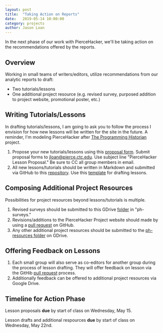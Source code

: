 ```yaml
---
layout: post
title:  "Taking Action on Reports" 
date:   2019-05-14 10:00:00
category: projects
author: Jason Loan 
---
```

In the next phase of our work with PierceHacker, we'll be taking action on the recommendations offered by the reports.

## Overview

Working in small teams of writers/editors, utilize recommendations from our analytic reports to draft:

* Two tutorials/lessons
* One additional project resource (e.g. revised survey, purposed addition to project website, promotional poster, etc.)

## Writing Tutorials/Lessons

In drafting tutorials/lessons, I am going to ask you to follow the process I envision for how new lessons will be written for the site in the future. A reminder, I'm modeling PierceHacker after [The Programming Historian](https://programminghistorian.org/en/contribute) project.

1. Propose your new tutorials/lessons using this [proposal form](https://jloan.github.io/pierce-hacker/assets/tutorial-proposal-form.txt). Submit proposal forms to jloan@pierce.ctc.edu. Use subject line "PierceHacker Lesson Proposal." Be sure to CC all group members in email.
2. All new lessons/tutorials should be written in Markdown and submitted via GitHub to this [repository](https://github.com/jloan/pierce-hacker-submissions). Use this [template](https://github.com/jloan/pierce-hacker-submissions/blob/master/lessons/lesson-template.md) for drafting lessons. 

## Composing Additional Project Resources

Possibilities for project resources beyond lessons/tutorials is multiple.

1. Revised surveys should be submitted to this GDrive [folder](https://drive.google.com/open?id=1pMhS-X2fDSoRDj7X0Ort_RNXLOhBg86D) in "ph-surveys." 
2. Revisions/additions to the PierceHacker Project website should made by using a [pull request](https://help.github.com/en/articles/creating-a-pull-request) on GitHub. 
3. Any other additional project resources should be submitted to the [ph-resources folder](https://drive.google.com/open?id=1pMhS-X2fDSoRDj7X0Ort_RNXLOhBg86D) on GDrive.

## Offering Feedback on Lessons

1. Each small group will also serve as co-editors for another group during the process of lesson drafting. They will offer feedback on lesson via the GitHib [pull request](https://help.github.com/en/articles/creating-a-pull-request) process.
2. Additionally feedback can be offered to additional project resources via Google Drive.

## Timeline for Action Phase

Lesson proposals **due** by start of class on Wednesday, May 15.

Lesson drafts and additional respources **due** by start of class on Wednesday, May 22nd.
